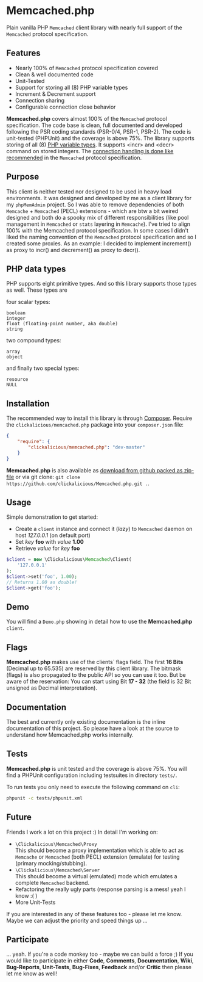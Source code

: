 Memcached.php
=============

Plain vanilla PHP `Memcached` client library with nearly full support of the `Memcached` protocol specification.

## Features

 - Nearly 100% of `Memcached` protocol specification covered
 - Clean & well documented code 
 - Unit-Tested
 - Support for storing all (8) PHP variable types 
 - Increment & Decrement support
 - Connection sharing  
 - Configurable connection close behavior

**Memcached.php** covers almost 100% of the `Memcached` protocol specification. The code base is clean, full documented and developed following the PSR coding standards (PSR-0/4, PSR-1, PSR-2). The code is unit-tested (PHPUnit) and the coverage is above 75%. The library supports storing of all (8) [PHP variable types](http://php.net/manual/en/language.types.intro.php "PHP's variable types"). It supports \<incr\> and \<decr\> command on stored integers. The [connection handling is done like recommended](https://github.com/memcached/memcached/blob/master/doc/protocol.txt#L10 "Keep connections open and share them via a pool across instances.") in the `Memcached` protocol specification.

## Purpose

This client is neither tested nor designed to be used in heavy load environments. It was designed and developed by me as a client library for my `phpMemAdmin` project. So I was able to remove dependencies of both `Memcache` + `Memcached` (PECL) extensions - which are btw a bit weired designed and both do a spooky mix of different responsibilities (like pool management in `Memcached` or `stats` layering in `Memcache`). I've tried to align 100% with the Memcached protocol specification. In some cases I didn't liked the naming convention of the `Memcached` protocol specification and so I created some proxies. As an example: I decided to implement increment() as proxy to incr() and decrement() as proxy to decr().

## PHP data types
PHP supports eight primitive types. And so this library supports those types as well. These types are  

four scalar types:

    boolean
    integer
    float (floating-point number, aka double)
    string

two compound types:

    array
    object

and finally two special types:

    resource
    NULL


## Installation

The recommended way to install this library is through [Composer](http://getcomposer.org/). Require the `clickalicious/memcached.php` package into your `composer.json` file:

```json
{
    "require": {
        "clickalicious/memcached.php": "dev-master"
    }
}
```

**Memcached.php** is also available as [download from github packed as zip-file](https://github.com/clickalicious/Memcached.php/archive/master.zip "zip package containing library for download") or via git clone: `git clone https://github.com/clickalicious/Memcached.php.git .`.

## Usage

Simple demonstration to get started:
 - Create a `client` instance and connect it (*lazy*) to `Memcached` daemon on host *127.0.0.1* (on default port)
 - Set *key* **foo** with *value* **1.00** 
 - Retrieve *value* for *key* **foo**

```php
$client = new \Clickalicious\Memcached\Client(
    '127.0.0.1' 
);  
$client->set('foo', 1.00);
// Returns 1.00 as double!     
$client->get('foo');   
``` 

## Demo

You will find a `Demo.php` showing in detail how to use the **Memcached.php** `client`.

## Flags

**Memcached.php** makes use of the clients` flags field. The first **16 Bits** (Decimal up to 65.535) are reserved by this client library. The bitmask (flags) is also propagated to the public API so you can use it too. But be aware of the reservation: You can start using Bit **17 - 32** (the field is 32 Bit unsigned as Decimal interpretation).

## Documentation

The best and currently only existing documentation is the inline documentation of this project. So please have a look at the source to understand how Memcached.php works internally.

## Tests

**Memcached.php** is unit tested and the coverage is above 75%. You will find a PHPUnit configuration including testsuites in directory `tests/`. 

To run tests you only need to execute the following command on `cli`:

```sh
phpunit -c tests/phpunit.xml
```

## Future

Friends I work a lot on this project :) In detail I'm working on:

 - `\Clickalicious\Memcached\Proxy`  
   This should become a proxy implementation which is able to act as `Memcache` or `Memcached` (both PECL) extension (emulate) for testing (primary mocking/stubbing). 
 - `\Clickalicious\Memcached\Server`  
   This should become a virtual (emulated) mode which emulates a complete `Memcached` backend.
 - Refactoring the really ugly parts (response parsing is a mess! yeah I know :( )
 - More Unit-Tests

If you are interested in any of these features too - please let me know. Maybe we can adjust the priority and speed things up ...

## Participate

... yeah. If you're a code monkey too - maybe we can build a force ;) If you would like to participate in either **Code**, **Comments**, **Documentation**, **Wiki**, **Bug-Reports**, **Unit-Tests**, **Bug-Fixes**, **Feedback** and/or **Critic** then please let me know as well!